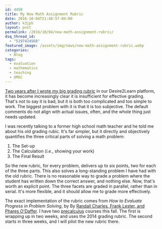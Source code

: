 ```yaml
---
id: 4450
title: My New Math Assignment Rubric
date: 2016-10-04T21:48:57-04:00
author: k3jph
layout: post
permalink: /2016/10/04/new-math-assignment-rubric/
dsq_thread_id:
  - "5197424568"
featured_image: /assets/img/news/new-math-assignment-rubric.webp
categories:
  - Blog
tags:
  - evaluation
  - mathematics
  - teaching
  - UMGC
---
```

[Two years after I wrote my big grading
rubric](/2014/06/12/my-first-math-assignment-rubric/) in our
Desire2Learn platform, it has become increasingly clear it is
insufficient for effective grading.  That's not to say it is bad,
but it is both too complicated and too simple to work.  The biggest
problem with it is that it is too subjective.  The default comments
do not align with actual issues, often, and the whole thing just
needs updated.

I was recently talking to a former high school math teacher and he
told me about his old grading rubic.  It's far simpler, but it
directly and objectively quantifies the three critical parts of
solving a math problem:

1. The Set-up
2. The Calculation (_i.e._, showing your work)
3. The Final Result

So the new rubric, for every problem, delivers up to six points,
two for each of the three parts.  This also solves a long-standing
problem I have had with the old rubric.  There is no reasonable way
to grade a problem where the student has written down the correct
answer, and nothing else.  Now, that's worth an explicit point.
The three facets are graded in parallel, rather than in serial.
It's more flexible, and it should allow me to grade more effectively.

The exact implementation of the rubric comes from _How to Evaluate
Progress in Problem Solving_, by By [Randall Charles, Frank Lester,
and Phares O'Daffer](https://www.nctm.org/store/Products/How-to-Evaluate-Progress-in-Problem-Solving/).
I have two [precalculus](/teaching) courses this fall.
The first is wrapping up in two weeks, and uses the 2014 grading
rubric.  The second starts in three weeks, and I will pilot the new
rubric there.
